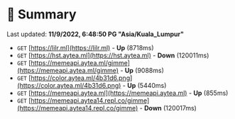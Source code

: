 # 📖 Summary
Last updated: **11/9/2022, 6:48:50 PG "Asia/Kuala_Lumpur"**

- `GET` [https://lilr.ml](https://lilr.ml) - **Up** (8718ms)
- `GET` [https://hst.aytea.ml](https://hst.aytea.ml) - **Down** (120011ms)
- `GET` [https://memeapi.aytea.ml/gimme](https://memeapi.aytea.ml/gimme) - **Up** (9088ms)
- `GET` [https://color.aytea.ml/4b31d6.png](https://color.aytea.ml/4b31d6.png) - **Up** (5440ms)
- `GET` [https://memeapi.aytea.ml](https://memeapi.aytea.ml) - **Up** (855ms)
- `GET` [https://memeapi.aytea14.repl.co/gimme](https://memeapi.aytea14.repl.co/gimme) - **Down** (120017ms)
